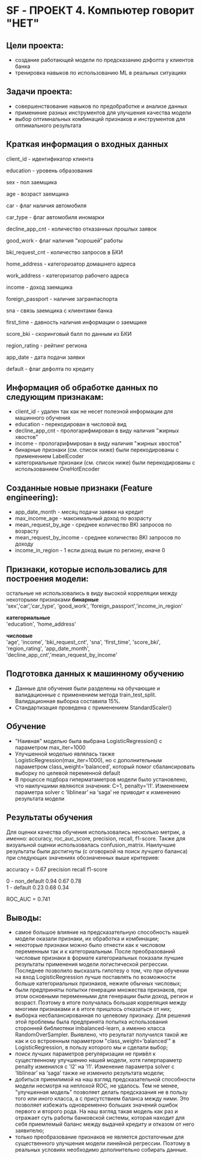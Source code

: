 # SF - ПРОЕКТ 4. Компьютер говорит "НЕТ"

## Цели проекта: 
 - создание работающей модели по предсказанию дэфолта у клиентов банка
 - тренировка навыков по использованию ML в реальных ситуациях


## Задачи проекта:
- совершенствование навыков по предобработке и анализе данных
- примениние разных инструментов для улучшения качества модели
- выбор оптимнальных комбинаций признаков и инструментов для оптимального результата


## Краткая информация о входных данных
client_id - идентификатор клиента

education - уровень образования

sex - пол заемщика

age - возраст заемщика

car - флаг наличия автомобиля

car_type - флаг автомобиля иномарки

decline_app_cnt - количество отказанных прошлых заявок

good_work - флаг наличия “хорошей” работы

bki_request_cnt - количество запросов в БКИ

home_address - категоризатор домашнего адреса

work_address - категоризатор рабочего адреса

income - доход заемщика

foreign_passport - наличие загранпаспорта

sna - связь заемщика с клиентами банка

first_time - давность наличия информации о заемщике

score_bki - скоринговый балл по данным из БКИ

region_rating - рейтинг региона

app_date - дата подачи заявки

default - флаг дефолта по кредиту

## Информация об обработке данных по следующим признакам:
* client_id - удален так как не несет полезной информации для машинного обучения
* education - перекодирован в числовой вид
* decline_app_cnt - прологарифмирован в виду наличия "жирных хвостов"
* income - прологарифмирован в виду наличия "жирных хвостов"
* бинарные признаки (см. список ниже) были перекодированы с применением LabelEcoder
* категориальные признаки (см. список ниже) были перекодированы с использованием OneHotEncoder


## Созданные новые признаки (Feature engineering):
* app_date_month - месяц подачи заявки на кредит
* max_income_age - максимальный доход по возрасту
* mean_request_by_age - среднее количество BKI запросов по возрасту
* mean_request_by_income - среднее количество BKI запросов по доходу
* income_in_region - 1 если доход выше по региону, иначе 0

## Признаки, которые использовались для построения модели:
остальные не использовались в виду высокой корреляции между некоторыми признаками
__бинарные__ <br>
'sex','car','car_type', 'good_work', 'foreign_passport','income_in_region'

__категориальные__ <br>
'education', 'home_address'

__числовые__ <br>
'age', 'income', 'bki_request_cnt', 'sna', 'first_time', 'score_bki', 'region_rating', 'app_date_month', 'decline_app_cnt','mean_request_by_income'


## Подготовка данных к машинному обучению
* Данные для обучения были разделены на обучающие и валидационные с применением метода train_test_split. Валидационная выборка составила 15%.
* Стандартизация проведена с применением StandardScaler()

## Обучение
* "Наивная" моделью была выбрана LogisticRegression() с параметром max_iter=1000
* Улучшенной моделью являлась также LogisticRegression(max_iter=1000), но с дополнительным параметром class_weight='balanced', который помог сбалансировать выборку по целевой переменной default
* В процессе подбора гиперматаметров модели было установлено, что наилучшими являются значения: С=1, penalty='l1'. Изменением параметра solver c ‘liblinear’ на ‘saga’ не приводит к изменению результата модели

## Результаты обучения
Для оценки качества обучения использовались несколько метрик, а именно: accuracy, roc_auc_score, precision, recall, f1-score.
Также для визуальной оценки использовалась confusion_matrix. 
Наилучшие результаты были достигнуты (с оговоркой на поиск лучшего баланса) при следующих значениях обозначенных выше критериев:

accuracy = 0.67     precision   recall   f1-score   

0 - non_default       0.94      0.67      0.78      
1 - default           0.23      0.68      0.34

ROC_AUC = 0.741


## Выводы:
 -  самое большое влияние на предсказательную способность нашей модели оказали признаки, их обработка и комбинации;
 -  некоторые признаки можно было отнести как к числовом переменным так и к категориальным. После преобразований числовые признаки в формате категориальных показали лучшие результаты применения модели логистической регрессии. Последнее позволило высказать гипотезу о том, что при обучении на вход LogisticRegression лучше поставлять по возможности больше категориальных признаков, нежиле обычных числовых;
 -  были предприняты попытки генерации множества признаков, при этом основными переменными для генерации были доход, регион и возраст. Поэтому в итоге получалась большая корреляция между многими признаками и в итоге пришлось отказаться от них;
 -  выборка несбалансированная по целевому признаку. Для решения этой проблемы была предпринята попытка использования сторонней библиотеки imbalanced-learn, а именно класса RandomOverSampler. Выявлено, что результат получился такой же как и со встроенным параметром "class_weight='balanced'" в LogisticRegression, в пользу которого мы и сделали выбор;
 -  поиск лучших параметров регуляризации не привёл к существенному улучшению нашей модели, хотя гиперпараметр penalty изменился с 'l2' на 'l1'. Изменение параметра solver c ‘liblinear’ на ‘saga’ также не изменило результата модели;
 -  добиться приемлимой на наш взгляд предсказательной способности модели несмотря на неплохой ROC, не удалось. Тем не менее, "улучшенная модель" позволяет делать предсказания не в пользу того или иного класса, а с присутствием баланса между ними. Это позволяет избежать одновременно больших значений ошибок первого и второго рода. На наш взгляд такая модель как раз и отражает суть работы банковской системы, которая находит для себя приемлемый баланс между выдачей кредиту и отказом от него заявителю;
 - только преобразование признаков не является достаточным для существенного улучшения модели линейной регрессии. Поэтому в реальных условиях необходимо дополнительно собирать данные.
